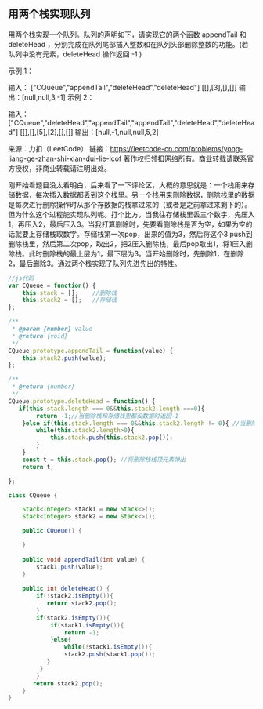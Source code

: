 ## 用两个栈实现队列

用两个栈实现一个队列。队列的声明如下，请实现它的两个函数 appendTail 和 deleteHead ，分别完成在队列尾部插入整数和在队列头部删除整数的功能。(若队列中没有元素，deleteHead 操作返回 -1 )

 

示例 1：

输入：
["CQueue","appendTail","deleteHead","deleteHead"]
[[],[3],[],[]]
输出：[null,null,3,-1]
示例 2：

输入：
["CQueue","deleteHead","appendTail","appendTail","deleteHead","deleteHead"]
[[],[],[5],[2],[],[]]
输出：[null,-1,null,null,5,2]

来源：力扣（LeetCode）
链接：https://leetcode-cn.com/problems/yong-liang-ge-zhan-shi-xian-dui-lie-lcof
著作权归领扣网络所有。商业转载请联系官方授权，非商业转载请注明出处。

刚开始看题目没太看明白，后来看了一下评论区，大概的意思就是：一个栈用来存储数据，每次插入数据都丢到这个栈里。另一个栈用来删除数据，删除栈里的数据是每次进行删除操作时从那个存数据的栈拿过来的（或者是之前拿过来剩下的）。但为什么这个过程能实现队列呢。打个比方，当我往存储栈里丢三个数字，先压入1，再压入2，最后压入3。当我打算删除时，先要看删除栈是否为空，如果为空的话就要上存储栈取数字。存储栈第一次pop，出来的值为3，然后将这个3 push到删除栈里，然后第二次pop，取出2，把2压入删除栈，最后pop取出1，将1压入删除栈。此时删除栈的最上层为1，最下层为3。当开始删除时，先删除1，在删除2，最后删除3。通过两个栈实现了队列先进先出的特性。

```js
//js代码
var CQueue = function() {
    this.stack = [];	//删除栈
    this.stack2 = [];	//存储栈
};

/** 
 * @param {number} value
 * @return {void}
 */
CQueue.prototype.appendTail = function(value) {
    this.stack2.push(value);
};

/**
 * @return {number}
 */
CQueue.prototype.deleteHead = function() {
   if(this.stack.length === 0&&this.stack2.length ===0){
        return -1;//当删除栈和存储栈里都没数据时返回-1
    }else if(this.stack.length === 0&&this.stack2.length != 0){	//当删除栈没有数据时，去存储栈取
        while(this.stack2.length>0){
            this.stack.push(this.stack2.pop());
        }     
    }
    const t = this.stack.pop();	//将删除栈栈顶元素弹出
    return t;

};
```



```java
class CQueue {

    Stack<Integer> stack1 = new Stack<>();
    Stack<Integer> stack2 = new Stack<>();

    public CQueue() {

    }
    
    public void appendTail(int value) {
        stack1.push(value);
    }
    
    public int deleteHead() {
        if(!stack2.isEmpty()){
           return stack2.pop();
        }
        if(stack2.isEmpty()){
            if(stack1.isEmpty()){
                return -1;
            }else{
                while(!stack1.isEmpty()){
                stack2.push(stack1.pop());
           }
         }
        }
       return stack2.pop();
    }
}
```

